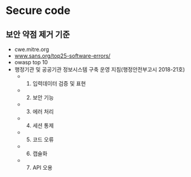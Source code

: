 # Secure code


## 보안 약점 제거 기준
- cwe.mitre.org
- www.sans.org/top25-software-errors/
- owasp top 10
- 행정기관 및 공공기관 정보시스템 구축 운영 지침(행정안전부고시 2018-21호)
  - 01. 입력데이터 검증 및 표현
  - 02. 보안 기능
  - 03. 에러 처리
  - 04. 세션 통제
  - 05. 코드 오류
  - 06. 캡슐화
  - 07. API 오용
  
